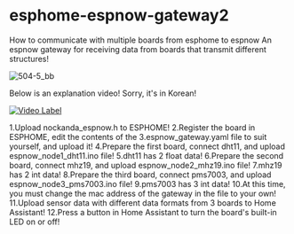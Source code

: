 # esphome-espnow-gateway2
How to communicate with multiple boards from esphome to espnow
An espnow gateway for receiving data from boards that transmit different structures!

![504-5_bb](https://user-images.githubusercontent.com/106683637/177980656-49b24f9a-d4ea-4a2b-97e5-bbb7e07e3da9.jpg)

Below is an explanation video! Sorry, it's in Korean!

[![Video Label](http://img.youtube.com/vi/0DWio4fnpP0/0.jpg)](https://youtu.be/0DWio4fnpP0?t=7935)

1.Upload nockanda_espnow.h to ESPHOME!
2.Register the board in ESPHOME, edit the contents of the 3.espnow_gateway.yaml file to suit yourself, and upload it!
4.Prepare the first board, connect dht11, and upload espnow_node1_dht11.ino file!
5.dht11 has 2 float data!
6.Prepare the second board, connect mhz19, and upload espnow_node2_mhz19.ino file!
7.mhz19 has 2 int data!
8.Prepare the third board, connect pms7003, and upload espnow_node3_pms7003.ino file!
9.pms7003 has 3 int data!
10.At this time, you must change the mac address of the gateway in the file to your own!
11.Upload sensor data with different data formats from 3 boards to Home Assistant!
12.Press a button in Home Assistant to turn the board's built-in LED on or off!
